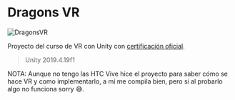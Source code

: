 # Dragons VR

![DragonsVR](https://static.platzi.com/media/landing-projects/imagen-proyecto-vr.png)

Proyecto del curso de VR con Unity con [certificación oficial]().
> Unity 2019.4.19f1

NOTA: Aunque no tengo las HTC Vive hice el proyecto para saber cómo se hace VR y como implementarlo, a mí me compila bien, pero si al probarlo algo no funciona sorry 😅.
